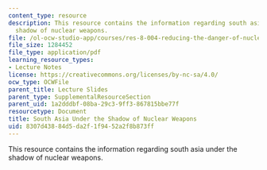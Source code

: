 ```yaml
---
content_type: resource
description: This resource contains the information regarding south asia under the
  shadow of nuclear weapons.
file: /ol-ocw-studio-app/courses/res-8-004-reducing-the-danger-of-nuclear-weapons-and-proliferation-january-iap-2015/8307d43884d5da2f1f9452a2f8b873ff_MITRES_8-004IAP15_Narang.pdf
file_size: 1284452
file_type: application/pdf
learning_resource_types:
- Lecture Notes
license: https://creativecommons.org/licenses/by-nc-sa/4.0/
ocw_type: OCWFile
parent_title: Lecture Slides
parent_type: SupplementalResourceSection
parent_uid: 1a2dddbf-08ba-29c3-9ff3-867815bbe77f
resourcetype: Document
title: South Asia Under the Shadow of Nuclear Weapons
uid: 8307d438-84d5-da2f-1f94-52a2f8b873ff
---
```

This resource contains the information regarding south asia under the shadow of nuclear weapons.